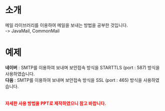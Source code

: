 # 소개
메일 라이브러리를 이용하여 메일을 보내는 방법을 공부한 것입니다.<br>
-> JavaMail, CommonMail
<br>
# 예제
**네이버** : SMTP를 이용하여 보내며 보안접속 방식을 STARTTLS (port : 587) 방식을 사용하였습니다.<br>
 **다음**  : SMTP를 이용하여 보내며 보안접속 방식을 SSL (port : 465) 방식을 사용하였습니다.<br>
<br><br>
<span style="color:red">**자세한 사용 방법을 PPT로 제작하였으니 참고 바랍니다.**</span>
